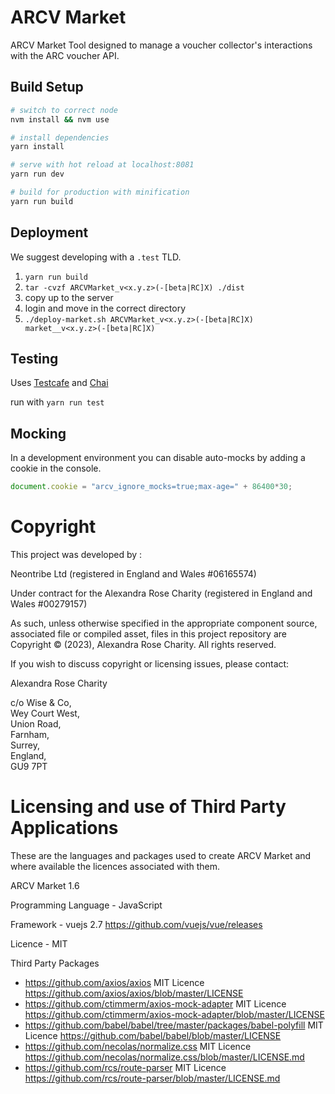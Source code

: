 # ARCV Market

ARCV Market Tool designed to manage a voucher collector's interactions with the ARC voucher API.

## Build Setup

``` bash
# switch to correct node
nvm install && nvm use

# install dependencies
yarn install

# serve with hot reload at localhost:8081
yarn run dev

# build for production with minification
yarn run build
```

## Deployment
We suggest developing with a `.test` TLD.

1. `yarn run build`
2. `tar -cvzf ARCVMarket_v<x.y.z>(-[beta|RC]X) ./dist`
3. copy up to the server
4. login and move in the correct directory
5. `./deploy-market.sh ARCVMarket_v<x.y.z>(-[beta|RC]X) market__v<x.y.z>(-[beta|RC]X)`

## Testing
Uses [Testcafe](https://devexpress.github.io/testcafe/documentation/getting-started/) and [Chai](http://chaijs.com/)

run with `yarn run test`

## Mocking
In a development environment you can disable auto-mocks by adding a cookie in the console.

``` js
document.cookie = "arcv_ignore_mocks=true;max-age=" + 86400*30;
```

# Copyright
This project was developed by :

Neontribe Ltd (registered in England and Wales #06165574)

Under contract for the Alexandra Rose Charity (registered in England and Wales #00279157)

As such, unless otherwise specified in the appropriate component source, associated file or compiled asset, files in this project repository are Copyright &copy; (2023), Alexandra Rose Charity. All rights reserved.

If you wish to discuss copyright or licensing issues, please contact:

Alexandra Rose Charity

c/o Wise & Co,\
Wey Court West,\
Union Road,\
Farnham,\
Surrey,\
England,\
GU9 7PT

# Licensing and use of Third Party Applications
These are the languages and packages used to create ARCV Market and where available the licences associated with them.

ARCV Market 1.6

Programming Language - JavaScript

Framework - vuejs 2.7 https://github.com/vuejs/vue/releases

Licence - MIT

Third Party Packages
- https://github.com/axios/axios MIT Licence https://github.com/axios/axios/blob/master/LICENSE
- https://github.com/ctimmerm/axios-mock-adapter MIT Licence https://github.com/ctimmerm/axios-mock-adapter/blob/master/LICENSE
- https://github.com/babel/babel/tree/master/packages/babel-polyfill MIT Licence https://github.com/babel/babel/blob/master/LICENSE
- https://github.com/necolas/normalize.css MIT Licence https://github.com/necolas/normalize.css/blob/master/LICENSE.md
- https://github.com/rcs/route-parser MIT Licence https://github.com/rcs/route-parser/blob/master/LICENSE.md
